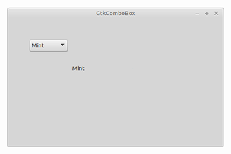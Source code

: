![alt text](https://github.com/agguro/gtk-programming/blob/master/gtk2.0/07-Widgets-II/01-combobox/combobox.png)
